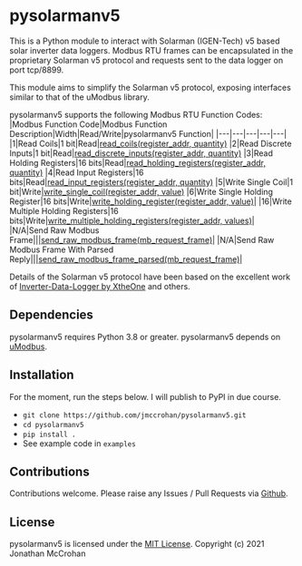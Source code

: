 # pysolarmanv5

This is a Python module to interact with Solarman (IGEN-Tech) v5 based solar
inverter data loggers. Modbus RTU frames can be encapsulated in the proprietary
Solarman v5 protocol and requests sent to the data logger on port tcp/8899.

This module aims to simplify the Solarman v5 protocol, exposing interfaces
similar to that of the uModbus library.

pysolarmanv5 supports the following Modbus RTU Function Codes:
|Modbus Function Code|Modbus Function Description|Width|Read/Write|pysolarmanv5 Function|
|---|---|---|---|---|
|1|Read Coils|1 bit|Read|[read_coils(register_addr, quantity)](https://github.com/jmccrohan/pysolarmanv5/blob/v2.3.0/pysolarmanv5/pysolarmanv5.py#L263)
|2|Read Discrete Inputs|1 bit|Read|[read_discrete_inputs(register_addr, quantity)](https://github.com/jmccrohan/pysolarmanv5/blob/v2.3.0/pysolarmanv5/pysolarmanv5.py#L269)
|3|Read Holding Registers|16 bits|Read|[read_holding_registers(register_addr, quantity)](https://github.com/jmccrohan/pysolarmanv5/blob/v2.3.0/pysolarmanv5/pysolarmanv5.py#L241)
|4|Read Input Registers|16 bits|Read|[read_input_registers(register_addr, quantity)](https://github.com/jmccrohan/pysolarmanv5/blob/v2.3.0/pysolarmanv5/pysolarmanv5.py#L235)
|5|Write Single Coil|1 bit|Write|[write_single_coil(register_addr, value)](https://github.com/jmccrohan/pysolarmanv5/blob/v2.3.0/pysolarmanv5/pysolarmanv5.py#L277)
|6|Write Single Holding Register|16 bits|Write|[write_holding_register(register_addr, value)](https://github.com/jmccrohan/pysolarmanv5/blob/v2.3.0/pysolarmanv5/pysolarmanv5.py#L247)|
|16|Write Multiple Holding Registers|16 bits|Write|[write_multiple_holding_registers(register_addr, values)](https://github.com/jmccrohan/pysolarmanv5/blob/v2.3.0/pysolarmanv5/pysolarmanv5.py#L255)|
|N/A|Send Raw Modbus Frame|||[send_raw_modbus_frame(mb_request_frame)](https://github.com/jmccrohan/pysolarmanv5/blob/v2.3.0/pysolarmanv5/pysolarmanv5.py#L286)|
|N/A|Send Raw Modbus Frame With Parsed Reply|||[send_raw_modbus_frame_parsed(mb_request_frame)](https://github.com/jmccrohan/pysolarmanv5/blob/v2.3.0/pysolarmanv5/pysolarmanv5.py#L293)|

Details of the Solarman v5 protocol have been based on the excellent work of
[Inverter-Data-Logger by XtheOne](https://github.com/XtheOne/Inverter-Data-Logger/)
and others.

## Dependencies

pysolarmanv5 requires Python 3.8 or greater. pysolarmanv5 depends on [uModbus](https://github.com/AdvancedClimateSystems/uModbus).

## Installation

For the moment, run the steps below. I will publish to PyPI in due course.

- `git clone https://github.com/jmccrohan/pysolarmanv5.git`
- `cd pysolarmanv5`
- `pip install .`
- See example code in `examples`

## Contributions

Contributions welcome. Please raise any Issues / Pull Requests via [Github](https://github.com/jmccrohan/pysolarmanv5).

## License

pysolarmanv5 is licensed under the [MIT License](https://github.com/jmccrohan/pysolarmanv5/blob/master/LICENSE). Copyright (c) 2021 Jonathan McCrohan
